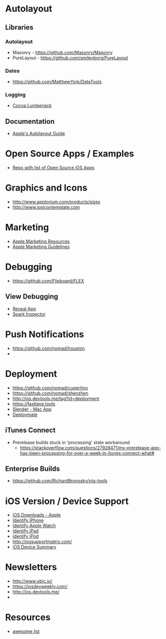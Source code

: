 
# Autolayout

## Libraries

### Autolayout
* Masonry - https://github.com/Masonry/Masonry
* PureLayout - https://github.com/smileyborg/PureLayout

### Dates
* https://github.com/MatthewYork/DateTools


### Logging

* [Cocoa Lumberjack](https://github.com/MatthewYork/DateTools)

## Documentation

* [Apple's Autolayout Guide](https://developer.apple.com/library/ios/documentation/UserExperience/Conceptual/AutolayoutPG/Introduction/Introduction.html)


# Open Source Apps / Examples

* [Repo with list of Open Source iOS Apps](https://github.com/dkhamsing/open-source-ios-apps)

# Graphics and Icons

* http://www.apptorium.com/products/sizes
* http://www.iosicontemplate.com

# Marketing

* [Apple Marketing Resources](https://developer.apple.com/app-store/marketing/guidelines/#images)
* [Apple Marketing Guidelines](https://developer.apple.com/app-store/marketing/guidelines/)

# Debugging

* https://github.com/Flipboard/FLEX

## View Debugging

* [Reveal App](http://revealapp.com/)
* [Spark Inspector](http://sparkinspector.com/)


# Push Notifications

* https://github.com/nomad/houston
* 

# Deployment

* https://github.com/nomad/cupertino
* https://github.com/nomad/shenzhen
* http://ios.devtools.me/tag?id=deployment
* https://fastlane.tools
* [Slender - Mac App](http://martiancraft.com/products/slender.html)
* [Deploymate](http://www.deploymateapp.com/)

## iTunes Connect

* Prerelease builds stuck in 'processing' state workaround
  * https://stackoverflow.com/questions/27928471/my-prerelease-app-has-been-processing-for-over-a-week-in-itunes-connect-what#

## Enterprise Builds

* https://github.com/RichardBronosky/ota-tools

# iOS Version / Device Support

* [iOS Downloads - Apple](https://developer.apple.com/ios/download/)
* [Identify iPhone](https://support.apple.com/en-us/HT201296)
* [Identify Apple Watch](https://support.apple.com/en-us/HT204507)
* [Identify iPad](https://support.apple.com/en-us/HT201471)
* [Identify iPod](https://support.apple.com/en-us/HT204217)
* http://iossupportmatrix.com/
* [iOS Device Summary](http://jamesdempsey.net/2015/11/13/ios-device-summary-fall-2015-updates/)

# Newsletters

* http://www.objc.io/
* https://iosdevweekly.com/
* http://ios.devtools.me/
* 

# Resources

* [awesome list](https://github.com/vsouza/awesome-ios)
